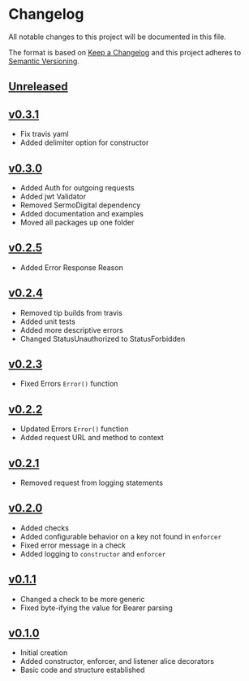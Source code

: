 # Changelog
All notable changes to this project will be documented in this file.

The format is based on [Keep a Changelog](http://keepachangelog.com/en/1.0.0/)
and this project adheres to [Semantic Versioning](http://semver.org/spec/v2.0.0.html).

## [Unreleased]

## [v0.3.1]
- Fix travis yaml
- Added delimiter option for constructor

## [v0.3.0]
- Added Auth for outgoing requests
- Added jwt Validator
- Removed SermoDigital dependency
- Added documentation and examples
- Moved all packages up one folder

## [v0.2.5]
- Added Error Response Reason

## [v0.2.4]
- Removed tip builds from travis
- Added unit tests
- Added more descriptive errors
- Changed StatusUnauthorized to StatusForbidden

## [v0.2.3]
- Fixed Errors `Error()` function

## [v0.2.2]
- Updated Errors `Error()` function
- Added request URL and method to context

## [v0.2.1]
- Removed request from logging statements

## [v0.2.0]
 - Added checks
 - Added configurable behavior on a key not found in `enforcer`
 - Fixed error message in a check
 - Added logging to `constructor` and `enforcer`

## [v0.1.1]
 - Changed a check to be more generic
 - Fixed byte-ifying the value for Bearer parsing

## [v0.1.0]
- Initial creation
- Added constructor, enforcer, and listener alice decorators
- Basic code and structure established

[Unreleased]: https://github.com/xmidt-org/bascule/compare/v0.3.1...HEAD
[v0.3.1]: https://github.com/xmidt-org/bascule/compare/0.3.0...v0.3.1
[v0.3.0]: https://github.com/xmidt-org/bascule/compare/0.2.5...v0.3.0
[v0.2.5]: https://github.com/xmidt-org/bascule/compare/0.2.4...v0.2.5
[v0.2.4]: https://github.com/xmidt-org/bascule/compare/0.2.3...v0.2.4
[v0.2.3]: https://github.com/xmidt-org/bascule/compare/0.2.2...v0.2.3
[v0.2.2]: https://github.com/xmidt-org/bascule/compare/0.2.1...v0.2.2
[v0.2.1]: https://github.com/xmidt-org/bascule/compare/0.2.0...v0.2.1
[v0.2.0]: https://github.com/xmidt-org/bascule/compare/0.1.1...v0.2.0
[v0.1.1]: https://github.com/xmidt-org/bascule/compare/0.1.0...v0.1.1
[v0.1.0]: https://github.com/xmidt-org/bascule/compare/0.0.0...v0.1.0
